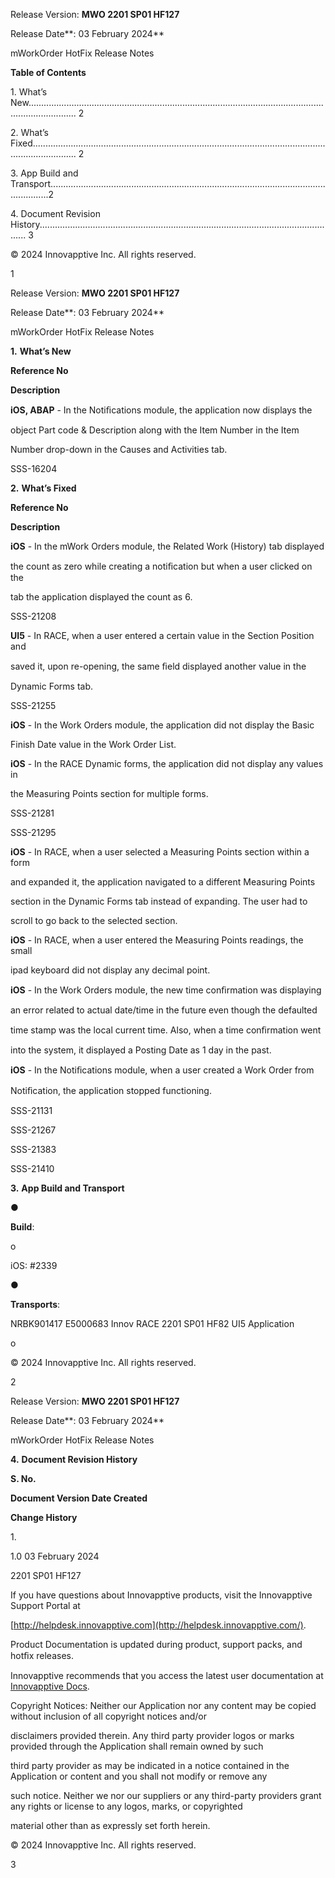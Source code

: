 ﻿<a name="br1"></a> 

Release Version: **MWO 2201 SP01 HF127**

Release Date**: 03 February 2024**

mWorkOrder HotFix Release Notes

**Table of Contents**

1\. What’s New............................................................................................................................................... 2

2\. What’s Fixed.............................................................................................................................................. 2

3\. App Build and Transport............................................................................................................................2

4\. Document Revision History....................................................................................................................... 3

© 2024 Innovapptive Inc. All rights reserved.

1



<a name="br2"></a> 

Release Version: **MWO 2201 SP01 HF127**

Release Date**: 03 February 2024**

mWorkOrder HotFix Release Notes

**1.** **What’s New**

**Reference No**

**Description**

**iOS, ABAP** - In the Notiﬁcations module, the application now displays the

object Part code & Description along with the Item Number in the Item

Number drop-down in the Causes and Activities tab.

SSS-16204

**2.** **What’s Fixed**

**Reference No**

**Description**

**iOS** - In the mWork Orders module, the Related Work (History) tab displayed

the count as zero while creating a notiﬁcation but when a user clicked on the

tab the application displayed the count as 6.

SSS-21208

**UI5** - In RACE, when a user entered a certain value in the Section Position and

saved it, upon re-opening, the same ﬁeld displayed another value in the

Dynamic Forms tab.

SSS-21255

**iOS** - In the Work Orders module, the application did not display the Basic

Finish Date value in the Work Order List.

**iOS** - In the RACE Dynamic forms, the application did not display any values in

the Measuring Points section for multiple forms.

SSS-21281

SSS-21295

**iOS** - In RACE, when a user selected a Measuring Points section within a form

and expanded it, the application navigated to a different Measuring Points

section in the Dynamic Forms tab instead of expanding. The user had to

scroll to go back to the selected section.

**iOS** - In RACE, when a user entered the Measuring Points readings, the small

ipad keyboard did not display any decimal point.

**iOS** - In the Work Orders module, the new time conﬁrmation was displaying

an error related to actual date/time in the future even though the defaulted

time stamp was the local current time. Also, when a time conﬁrmation went

into the system, it displayed a Posting Date as 1 day in the past.

**iOS** - In the Notiﬁcations module, when a user created a Work Order from

Notiﬁcation, the application stopped functioning.

SSS-21131

SSS-21267

SSS-21383

SSS-21410

**3.** **App Build and Transport**

●

**Build**:

o

iOS: #2339

●

**Transports**:

NRBK901417 E5000683 Innov RACE 2201 SP01 HF82 UI5 Application

o

© 2024 Innovapptive Inc. All rights reserved.

2



<a name="br3"></a> 

Release Version: **MWO 2201 SP01 HF127**

Release Date**: 03 February 2024**

mWorkOrder HotFix Release Notes

**4.** **Document Revision History**

**S. No.**

**Document Version Date Created**

**Change History**

1\.

1\.0 03 February 2024

2201 SP01 HF127

If you have questions about Innovapptive products, visit the Innovapptive Support Portal at

[http://helpdesk.innovapptive.com](http://helpdesk.innovapptive.com/).

Product Documentation is updated during product, support packs, and hotﬁx releases.

Innovapptive recommends that you access the latest user documentation at [Innovapptive](http://docs.innovapptive.com/)[ ](http://docs.innovapptive.com/)[Docs](http://docs.innovapptive.com/).

Copyright Notices: Neither our Application nor any content may be copied without inclusion of all copyright notices and/or

disclaimers provided therein. Any third party provider logos or marks provided through the Application shall remain owned by such

third party provider as may be indicated in a notice contained in the Application or content and you shall not modify or remove any

such notice. Neither we nor our suppliers or any third-party providers grant any rights or license to any logos, marks, or copyrighted

material other than as expressly set forth herein.

© 2024 Innovapptive Inc. All rights reserved.

3

